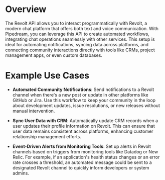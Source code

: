 # Overview

The Revolt API allows you to interact programmatically with Revolt, a modern chat platform that offers both text and voice communication. With Pipedream, you can leverage this API to create automated workflows, integrating chat operations seamlessly with other services. This setup is ideal for automating notifications, syncing data across platforms, and connecting community interactions directly with tools like CRMs, project management apps, or even custom databases.

# Example Use Cases

- **Automated Community Notifications**: Send notifications to a Revolt channel when there's a new post or update in other platforms like GitHub or Jira. Use this workflow to keep your community in the loop about development updates, issue resolutions, or new releases without manual intervention.

- **Sync User Data with CRM**: Automatically update CRM records when a user updates their profile information on Revolt. This can ensure that user data remains consistent across platforms, enhancing customer relationship management efforts.

- **Event-Driven Alerts from Monitoring Tools**: Set up alerts in Revolt channels based on triggers from monitoring tools like Datadog or New Relic. For example, if an application's health status changes or an error rate crosses a threshold, an automated message could be sent to a designated Revolt channel to quickly inform developers or system admins.
